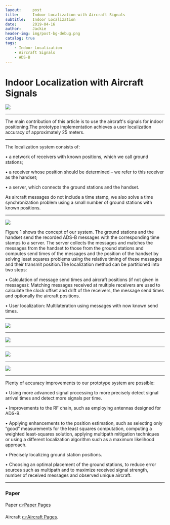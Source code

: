 ```yaml
---
layout:     post
title:      Indoor Localization with Aircraft Signals
subtitle:   Indoor Localization
date:       2019-04-16
author:     Jackie
header-img: img/post-bg-debug.png
catalog: true
tags:
    - Indoor Localization
    - Aircraft Signals
    - ADS-B
---
```


# Indoor Localization with Aircraft Signals

![](https://raw.githubusercontent.com/a416485164/a416485164.github.io/master/img/Aircraf1.jpg)

***

The main contribution of this article is to use the aircraft's signals for indoor positioning.The prototype implementation achieves a user localization accuracy of approximately 25 meters. 

***

The localization system consists of: 

• a network of receivers with known positions, which we call ground stations;

• a receiver whose position should be determined – we refer to this receiver as the handset;

• a server, which connects the ground stations and the handset.

As aircraft messages do not include a time stamp, we also solve a time synchronization problem using a small number of ground stations with known positions.

***

![](https://raw.githubusercontent.com/a416485164/a416485164.github.io/master/img/Aircraf3.jpg)

Figure 1 shows the concept of our system. The ground stations and the handset send the recorded ADS-B messages with the corresponding time stamps to a server. The server collects the messages and matches the messages from the handset to those from the ground stations and computes send times of the messages and the position of the handset by solving least squares problems using the relative timing of these messages and their transmit position.The localization method can be partitioned into two steps:

• Calculation of message send times and aircraft positions (if not given in messages): Matching messages received at multiple receivers are used to calculate the clock offset and drift of the receivers, the message send times and optionally the aircraft positions.

• User localization: Multilateration using messages with now known send times.

***

![](https://raw.githubusercontent.com/a416485164/a416485164.github.io/master/img/Aircraf6.jpg)

***

![](https://raw.githubusercontent.com/a416485164/a416485164.github.io/master/img/Aircraf4.jpg)

***

![](https://raw.githubusercontent.com/a416485164/a416485164.github.io/master/img/Aircraf5.jpg)

***

![](https://raw.githubusercontent.com/a416485164/a416485164.github.io/master/img/Aircraf2.jpg)

***

Plenty of accuracy improvements to our prototype system are possible:

• Using more advanced signal processing to more precisely detect signal arrival times and detect more signals per time.

• Improvements to the RF chain, such as employing antennas designed for ADS-B.

• Applying enhancements to the position estimation, such as selecting only “good” measurements for the least squares computation, computing a weighted least-squares solution, applying multipath mitigation techniques or using a different localization algorithm such as a maximum likelihood approach.

• Precisely localizing ground station positions.

• Choosing an optimal placement of the ground stations, to reduce error sources such as multipath and to maximize received signal strength, number of received messages and observed unique aircraft.

***

### Paper

<p>Paper <a href="https://www.tik.ee.ethz.ch/file/cde383a03b70cfc765a1e12f70e1c066/Indoor%20Localization%20with%20Aircraft%20Signals.pdf">👉Paper Pages</a>

<p>Aircraft <a href="https://www.flightradar24.com/49.83,29.29/8">👉Aircraft Pages</a>.




